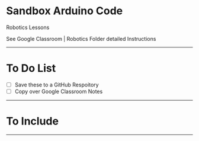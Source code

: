 # Sandbox Arduino Code
Robotics Lessons

See Google Classroom | Robotics Folder detailed Instructions

---

# To Do List
- [ ] Save these to a GitHub Respoitory
- [ ] Copy over Google Classroom Notes

---

# To Include

---
